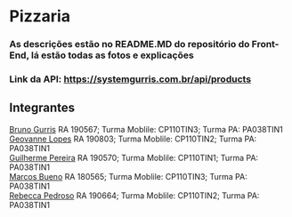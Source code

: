 # Pizzaria

### As descrições estão no README.MD do repositório do Front-End, lá estão todas as fotos e explicações
### Link da API: https://systemgurris.com.br/api/products

## Integrantes
[Bruno Gurris](https://github.com/BrunoGurris) RA 190567; Turma Moblile: CP110TIN3; Turma PA: PA038TIN1 <br /> [Geovanne Lopes](https://github.com/Geovannelopes) RA 190803; Turma Moblile: CP110TIN2; Turma PA: PA038TIN1 <br /> [Guilherme Pereira](https://github.com/guilherme033) RA 190570; Turma Moblile: CP110TIN1; Turma PA: PA038TIN1 <br /> [Marcos Bueno](https://github.com/marcos-bueno) RA 180565; Turma Moblile: CP110TIN3; Turma PA: PA038TIN1 <br /> [Rebecca Pedroso](https://github.com/rehpedroso) RA 190664; Turma Moblile: CP110TIN2; Turma PA: PA038TIN1


